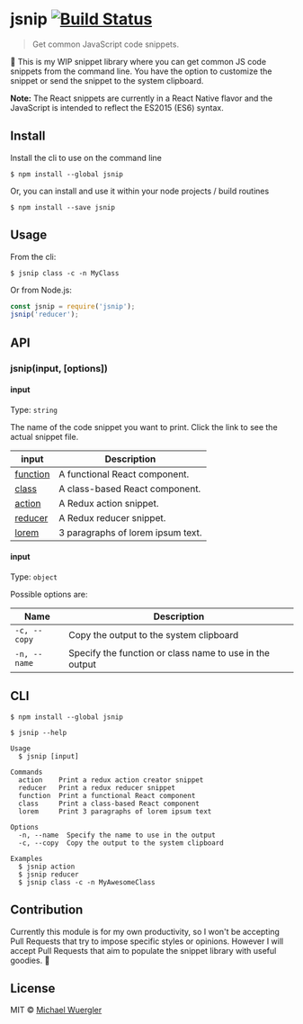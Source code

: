 # jsnip [![Build Status](https://travis-ci.org/radiovisual/jsnip.svg?branch=master)](https://travis-ci.org/radiovisual/jsnip)

> Get common JavaScript code snippets.

:hamburger: This is my WIP snippet library where you can get common JS code snippets
from the command line. You have the option to customize the snippet or send
the snippet to the system clipboard.

**Note:** The React snippets are currently in a React Native flavor and the
JavaScript is intended to reflect the ES2015 (ES6) syntax.

## Install

Install the cli to use on the command line
```
$ npm install --global jsnip
```

Or, you can install and use it within your node projects / build routines

```
$ npm install --save jsnip
```


## Usage

From the cli:

```
$ jsnip class -c -n MyClass
```

Or from Node.js:

```js
const jsnip = require('jsnip');
jsnip('reducer');
```

## API

### jsnip(input, [options])

#### input

Type: `string`

The name of the code snippet you want to print. Click the link to see the actual
snippet file.

| input | Description |
| ------| -----------|
| [function](snippets/react-function.js)   | A functional React component. |
| [class](snippets/react-class.js)       | A class-based React component. |
| [action](snippets/redux-actions.js)     | A Redux action snippet. |
| [reducer](snippets/redux-reducer.js)     | A Redux reducer snippet. |
| [lorem](snippets/lorem.txt)     | 3 paragraphs of lorem ipsum text. |

#### input

Type: `object`  

Possible options are:

| Name | Description |
| ------| -----------|
| `-c, --copy`   | Copy the output to the system clipboard |
| `-n, --name`      | Specify the function or class name to use in the output |

## CLI

```
$ npm install --global jsnip
```

```
$ jsnip --help

Usage
  $ jsnip [input]

Commands
  action    Print a redux action creator snippet
  reducer   Print a redux reducer snippet
  function  Print a functional React component
  class     Print a class-based React component
  lorem     Print 3 paragraphs of lorem ipsum text

Options
  -n, --name  Specify the name to use in the output
  -c, --copy  Copy the output to the system clipboard

Examples
  $ jsnip action
  $ jsnip reducer
  $ jsnip class -c -n MyAwesomeClass
```

## Contribution

Currently this module is for my own productivity, so I won't be accepting Pull
Requests that try to impose specific styles or opinions. However I will accept Pull
Requests that aim to populate the snippet library with useful goodies. :hamburger:

## License

MIT © [Michael Wuergler](http://numetriclabs.com)
